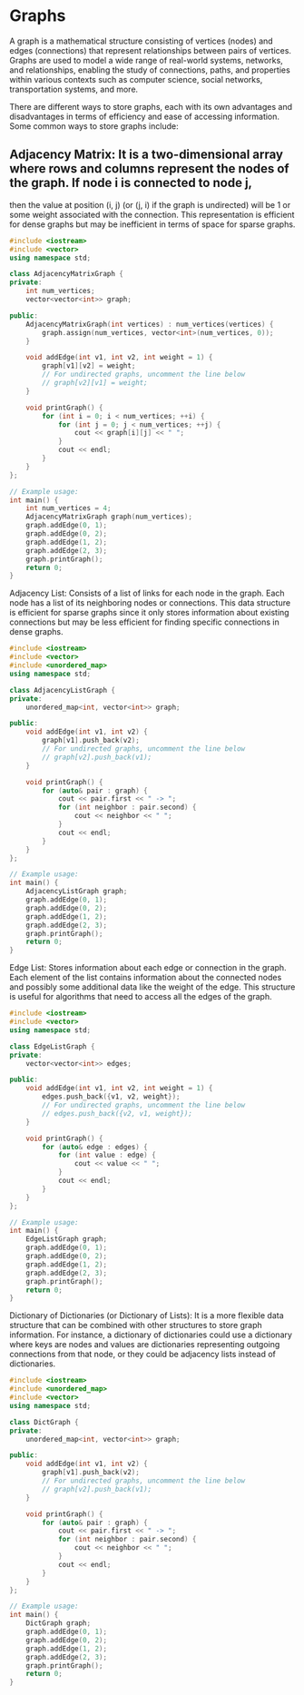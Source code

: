 # Graphs
A graph is a mathematical structure consisting of vertices (nodes) and edges (connections) that represent relationships between pairs of vertices. 
Graphs are used to model a wide range of real-world systems, networks, and relationships, enabling the study of connections, paths, and properties 
within various contexts such as computer science, social networks, transportation systems, and more.

There are different ways to store graphs, each with its own advantages and disadvantages in terms of efficiency and ease of accessing information. 
Some common ways to store graphs include:

## Adjacency Matrix: It is a two-dimensional array where rows and columns represent the nodes of the graph. If node i is connected to node j,
then the value at position (i, j) (or (j, i) if the graph is undirected) will be 1 or some weight associated with the connection. 
This representation is efficient for dense graphs but may be inefficient in terms of space for sparse graphs.
```c++
#include <iostream>
#include <vector>
using namespace std;

class AdjacencyMatrixGraph {
private:
    int num_vertices;
    vector<vector<int>> graph;

public:
    AdjacencyMatrixGraph(int vertices) : num_vertices(vertices) {
        graph.assign(num_vertices, vector<int>(num_vertices, 0));
    }

    void addEdge(int v1, int v2, int weight = 1) {
        graph[v1][v2] = weight;
        // For undirected graphs, uncomment the line below
        // graph[v2][v1] = weight;
    }

    void printGraph() {
        for (int i = 0; i < num_vertices; ++i) {
            for (int j = 0; j < num_vertices; ++j) {
                cout << graph[i][j] << " ";
            }
            cout << endl;
        }
    }
};

// Example usage:
int main() {
    int num_vertices = 4;
    AdjacencyMatrixGraph graph(num_vertices);
    graph.addEdge(0, 1);
    graph.addEdge(0, 2);
    graph.addEdge(1, 2);
    graph.addEdge(2, 3);
    graph.printGraph();
    return 0;
}
```

Adjacency List: Consists of a list of links for each node in the graph. Each node has a list of its neighboring nodes or connections. 
This data structure is efficient for sparse graphs since it only stores information about existing connections but may be less efficient 
for finding specific connections in dense graphs.
```c++
#include <iostream>
#include <vector>
#include <unordered_map>
using namespace std;

class AdjacencyListGraph {
private:
    unordered_map<int, vector<int>> graph;

public:
    void addEdge(int v1, int v2) {
        graph[v1].push_back(v2);
        // For undirected graphs, uncomment the line below
        // graph[v2].push_back(v1);
    }

    void printGraph() {
        for (auto& pair : graph) {
            cout << pair.first << " -> ";
            for (int neighbor : pair.second) {
                cout << neighbor << " ";
            }
            cout << endl;
        }
    }
};

// Example usage:
int main() {
    AdjacencyListGraph graph;
    graph.addEdge(0, 1);
    graph.addEdge(0, 2);
    graph.addEdge(1, 2);
    graph.addEdge(2, 3);
    graph.printGraph();
    return 0;
}
```

Edge List: Stores information about each edge or connection in the graph. Each element of the list contains information about 
the connected nodes and possibly some additional data like the weight of the edge. This structure is useful for algorithms 
that need to access all the edges of the graph.
```c++
#include <iostream>
#include <vector>
using namespace std;

class EdgeListGraph {
private:
    vector<vector<int>> edges;

public:
    void addEdge(int v1, int v2, int weight = 1) {
        edges.push_back({v1, v2, weight});
        // For undirected graphs, uncomment the line below
        // edges.push_back({v2, v1, weight});
    }

    void printGraph() {
        for (auto& edge : edges) {
            for (int value : edge) {
                cout << value << " ";
            }
            cout << endl;
        }
    }
};

// Example usage:
int main() {
    EdgeListGraph graph;
    graph.addEdge(0, 1);
    graph.addEdge(0, 2);
    graph.addEdge(1, 2);
    graph.addEdge(2, 3);
    graph.printGraph();
    return 0;
}
```

Dictionary of Dictionaries (or Dictionary of Lists): It is a more flexible data structure that can be combined with other 
structures to store graph information. For instance, a dictionary of dictionaries could use a dictionary where keys are nodes 
and values are dictionaries representing outgoing connections from that node, or they could be adjacency lists instead of dictionaries.
```c++
#include <iostream>
#include <unordered_map>
#include <vector>
using namespace std;

class DictGraph {
private:
    unordered_map<int, vector<int>> graph;

public:
    void addEdge(int v1, int v2) {
        graph[v1].push_back(v2);
        // For undirected graphs, uncomment the line below
        // graph[v2].push_back(v1);
    }

    void printGraph() {
        for (auto& pair : graph) {
            cout << pair.first << " -> ";
            for (int neighbor : pair.second) {
                cout << neighbor << " ";
            }
            cout << endl;
        }
    }
};

// Example usage:
int main() {
    DictGraph graph;
    graph.addEdge(0, 1);
    graph.addEdge(0, 2);
    graph.addEdge(1, 2);
    graph.addEdge(2, 3);
    graph.printGraph();
    return 0;
}
```
